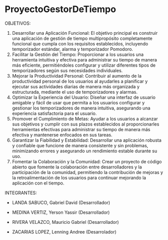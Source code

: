 # ProyectoGestorDeTiempo
OBJETIVOS:
1. Desarrollar una Aplicación Funcional: El objetivo principal es construir una aplicación de gestión de tiempo multipropósito completamente funcional que cumpla con los requisitos establecidos, incluyendo temporizador estándar, alarma y temporizador Pomodoro.
2. Facilitar la Gestión del Tiempo: Proporcionar a los usuarios una herramienta intuitiva y efectiva para administrar su tiempo de manera más eficiente, permitiéndoles configurar y utilizar diferentes tipos de temporizadores según sus necesidades individuales.
3. Mejorar la Productividad Personal: Contribuir al aumento de la productividad personal de los usuarios al ayudarles a planificar y ejecutar sus actividades diarias de manera más organizada y estructurada, mediante el uso de temporizadores y alarmas.
4. Optimizar la Experiencia del Usuario: Diseñar una interfaz de usuario amigable y fácil de usar que permita a los usuarios configurar y gestionar los temporizadores de manera intuitiva, asegurando una experiencia satisfactoria para el usuario.
5. Promover el Cumplimiento de Metas: Ayudar a los usuarios a alcanzar sus objetivos y cumplir con sus plazos establecidos al proporcionarles herramientas efectivas para administrar su tiempo de manera más efectiva y mantenerse enfocados en sus tareas.
6. Garantizar la Fiabilidad y Estabilidad: Desarrollar una aplicación robusta y confiable que funcione de manera consistente y sin problemas, minimizando errores y asegurando un rendimiento estable durante su uso.
7. Fomentar la Colaboración y la Comunidad: Crear un proyecto de código abierto que fomente la colaboración entre desarrolladores y la participación de la comunidad, permitiendo la contribución de mejoras y la retroalimentación de los usuarios para continuar mejorando la aplicación con el tiempo.

INTEGRANTES:

- LANDA SABUCO, Gabriel David (Desarrollador)

- MEDINA VERTIZ, Yerson Yassir (Desarrollador)

- RIVERA VELAZCO, Mauricio Gabriel (Desarrollador)

- ZACARIAS LOPEZ, Lenning Andree (Desarrolador)
